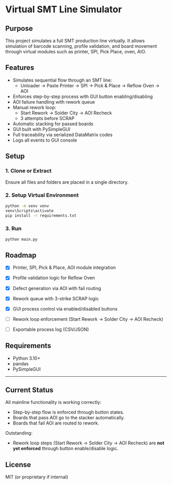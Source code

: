# Virtual SMT Line Simulator

## Purpose
This project simulates a full SMT production line virtually. It allows simulation of barcode scanning, profile validation, and board movement through virtual modules such as printer, SPI, Pick Place, oven, AIO.

## Features

- Simulates sequential flow through an SMT line:
  - Unloader → Paste Printer → SPI → Pick & Place → Reflow Oven → AOI
- Enforces step-by-step process with GUI button enabling/disabling
- AOI failure handling with rework queue
- Manual rework loop:
  - Start Rework → Solder City → AOI Recheck
  - 3 attempts before SCRAP
- Automatic stacking for passed boards
- GUI built with PySimpleGUI
- Full traceability via serialized DataMatrix codes
- Logs all events to GUI console


## Setup

### 1. Clone or Extract
Ensure all files and folders are placed in a single directory.

### 2. Setup Virtual Environment
```bash
python -m venv venv
venv\Scripts\activate
pip install -r requirements.txt
```

### 3. Run
```bash
python main.py
```

## Roadmap

- [x] Printer, SPI, Pick & Place, AOI module integration
- [x] Profile validation logic for Reflow Oven
- [x] Defect generation via AOI with fail routing
- [x] Rework queue with 3-strike SCRAP logic
- [x] GUI process control via enabled/disabled buttons
- [ ] Rework loop enforcement (Start Rework → Solder City → AOI Recheck)
- [ ] Exportable process log (CSV/JSON)


## Requirements
- Python 3.10+
- pandas
- PySimpleGUI

---------------------------------------------
## Current Status

All mainline functionality is working correctly:
- Step-by-step flow is enforced through button states.
- Boards that pass AOI go to the stacker automatically.
- Boards that fail AOI are routed to rework.

Outstanding:
- Rework loop steps (Start Rework → Solder City → AOI Recheck) are **not yet enforced** through button enable/disable logic.


## License
MIT (or proprietary if internal)